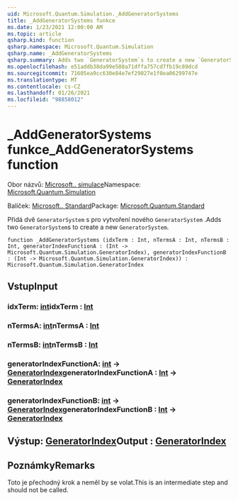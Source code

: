 ```yaml
---
uid: Microsoft.Quantum.Simulation._AddGeneratorSystems
title: _AddGeneratorSystems funkce
ms.date: 1/23/2021 12:00:00 AM
ms.topic: article
qsharp.kind: function
qsharp.namespace: Microsoft.Quantum.Simulation
qsharp.name: _AddGeneratorSystems
qsharp.summary: Adds two `GeneratorSystem`s to create a new `GeneratorSystem`.
ms.openlocfilehash: e51addb38da99e508a71dffa757cd7fb19c89dcd
ms.sourcegitcommit: 71605ea9cc630e84e7ef29027e1f0ea06299747e
ms.translationtype: MT
ms.contentlocale: cs-CZ
ms.lasthandoff: 01/26/2021
ms.locfileid: "98858012"
---
```

# <a name="_addgeneratorsystems-function"></a><span data-ttu-id="737dc-102">_AddGeneratorSystems funkce</span><span class="sxs-lookup"><span data-stu-id="737dc-102">_AddGeneratorSystems function</span></span>

<span data-ttu-id="737dc-103">Obor názvů: [Microsoft.. simulace](xref:Microsoft.Quantum.Simulation)</span><span class="sxs-lookup"><span data-stu-id="737dc-103">Namespace: [Microsoft.Quantum.Simulation](xref:Microsoft.Quantum.Simulation)</span></span>

<span data-ttu-id="737dc-104">Balíček: [Microsoft.. Standard](https://nuget.org/packages/Microsoft.Quantum.Standard)</span><span class="sxs-lookup"><span data-stu-id="737dc-104">Package: [Microsoft.Quantum.Standard](https://nuget.org/packages/Microsoft.Quantum.Standard)</span></span>


<span data-ttu-id="737dc-105">Přidá dvě `GeneratorSystem` s pro vytvoření nového `GeneratorSystem` .</span><span class="sxs-lookup"><span data-stu-id="737dc-105">Adds two `GeneratorSystem`s to create a new `GeneratorSystem`.</span></span>

```qsharp
function _AddGeneratorSystems (idxTerm : Int, nTermsA : Int, nTermsB : Int, generatorIndexFunctionA : (Int -> Microsoft.Quantum.Simulation.GeneratorIndex), generatorIndexFunctionB : (Int -> Microsoft.Quantum.Simulation.GeneratorIndex)) : Microsoft.Quantum.Simulation.GeneratorIndex
```


## <a name="input"></a><span data-ttu-id="737dc-106">Vstup</span><span class="sxs-lookup"><span data-stu-id="737dc-106">Input</span></span>

### <a name="idxterm--int"></a><span data-ttu-id="737dc-107">idxTerm: [int](xref:microsoft.quantum.lang-ref.int)</span><span class="sxs-lookup"><span data-stu-id="737dc-107">idxTerm : [Int](xref:microsoft.quantum.lang-ref.int)</span></span>




### <a name="ntermsa--int"></a><span data-ttu-id="737dc-108">nTermsA: [int](xref:microsoft.quantum.lang-ref.int)</span><span class="sxs-lookup"><span data-stu-id="737dc-108">nTermsA : [Int](xref:microsoft.quantum.lang-ref.int)</span></span>




### <a name="ntermsb--int"></a><span data-ttu-id="737dc-109">nTermsB: [int](xref:microsoft.quantum.lang-ref.int)</span><span class="sxs-lookup"><span data-stu-id="737dc-109">nTermsB : [Int](xref:microsoft.quantum.lang-ref.int)</span></span>




### <a name="generatorindexfunctiona--int---generatorindex"></a><span data-ttu-id="737dc-110">generatorIndexFunctionA: [int](xref:microsoft.quantum.lang-ref.int) -> [GeneratorIndex](xref:Microsoft.Quantum.Simulation.GeneratorIndex)</span><span class="sxs-lookup"><span data-stu-id="737dc-110">generatorIndexFunctionA : [Int](xref:microsoft.quantum.lang-ref.int) -> [GeneratorIndex](xref:Microsoft.Quantum.Simulation.GeneratorIndex)</span></span>




### <a name="generatorindexfunctionb--int---generatorindex"></a><span data-ttu-id="737dc-111">generatorIndexFunctionB: [int](xref:microsoft.quantum.lang-ref.int) -> [GeneratorIndex](xref:Microsoft.Quantum.Simulation.GeneratorIndex)</span><span class="sxs-lookup"><span data-stu-id="737dc-111">generatorIndexFunctionB : [Int](xref:microsoft.quantum.lang-ref.int) -> [GeneratorIndex](xref:Microsoft.Quantum.Simulation.GeneratorIndex)</span></span>





## <a name="output--generatorindex"></a><span data-ttu-id="737dc-112">Výstup: [GeneratorIndex](xref:Microsoft.Quantum.Simulation.GeneratorIndex)</span><span class="sxs-lookup"><span data-stu-id="737dc-112">Output : [GeneratorIndex](xref:Microsoft.Quantum.Simulation.GeneratorIndex)</span></span>



## <a name="remarks"></a><span data-ttu-id="737dc-113">Poznámky</span><span class="sxs-lookup"><span data-stu-id="737dc-113">Remarks</span></span>

<span data-ttu-id="737dc-114">Toto je přechodný krok a neměl by se volat.</span><span class="sxs-lookup"><span data-stu-id="737dc-114">This is an intermediate step and should not be called.</span></span>
